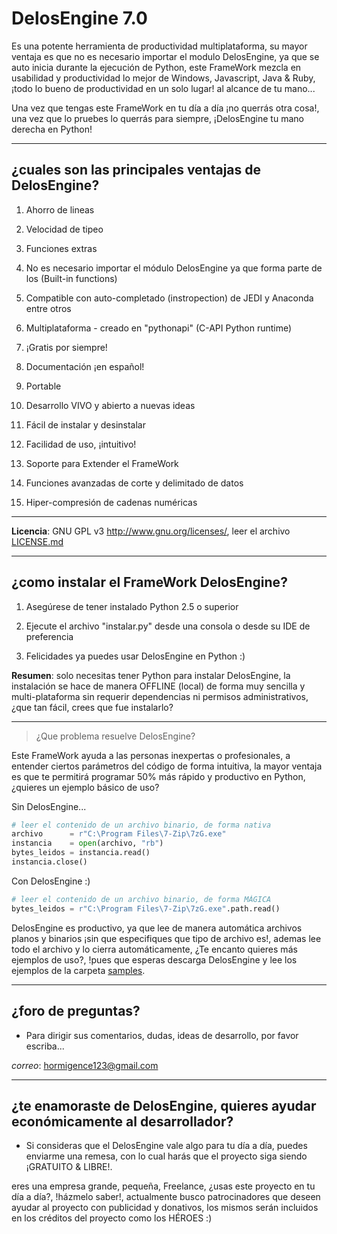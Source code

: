 
DelosEngine 7.0
===============

Es una potente herramienta de productividad multiplataforma, su mayor ventaja es que no es necesario importar el modulo DelosEngine, ya que se auto inicia durante la ejecución de Python, este FrameWork mezcla en usabilidad y productividad lo mejor de Windows, Javascript, Java & Ruby, ¡todo lo bueno de productividad en un solo lugar! al alcance de tu mano...

Una vez que tengas este FrameWork en tu día a día ¡no querrás otra cosa!, una vez que lo pruebes
lo querrás para siempre, ¡DelosEngine tu mano derecha en Python!

---

## ¿cuales son las principales ventajas de DelosEngine?

1. Ahorro de lineas

2. Velocidad de tipeo

3. Funciones extras

4. No es necesario importar el módulo DelosEngine ya que forma parte de los (Built-in functions)

5. Compatible con auto-completado (instropection) de JEDI y Anaconda entre otros

6. Multiplataforma - creado en "pythonapi" (C-API Python runtime)

7. ¡Gratis por siempre!

8. Documentación ¡en español!

9. Portable

10. Desarrollo VIVO y abierto a nuevas ideas

11. Fácil de instalar y desinstalar

12. Facilidad de uso, ¡intuitivo!

13. Soporte para Extender el FrameWork

14. Funciones avanzadas de corte y delimitado de datos

15. Hiper-compresión de cadenas numéricas

---

**Licencia**: GNU GPL v3 <http://www.gnu.org/licenses/>, leer el archivo [LICENSE.md](LICENSE.md)

---

## ¿como instalar el FrameWork DelosEngine?

1. Asegúrese de tener instalado Python 2.5 o superior

2. Ejecute el archivo "instalar.py" desde una consola o desde su IDE de preferencia

3. Felicidades ya puedes usar DelosEngine en Python :)

**Resumen**: solo necesitas tener Python para instalar DelosEngine, la instalación
se hace de manera OFFLINE (local) de forma muy sencilla y multi-plataforma
sin requerir dependencias ni permisos administrativos, ¿que tan fácil, crees que fue instalarlo?

---

> ¿Que problema resuelve DelosEngine?

Este FrameWork ayuda a las personas inexpertas o profesionales, a entender ciertos parámetros del código de forma intuitiva, la mayor ventaja es que te permitirá programar 50% más rápido y productivo en Python, ¿quieres un ejemplo básico de uso?

Sin DelosEngine...

```python
# leer el contenido de un archivo binario, de forma nativa
archivo      = r"C:\Program Files\7-Zip\7zG.exe"
instancia    = open(archivo, "rb")
bytes_leidos = instancia.read()
instancia.close()
```

Con DelosEngine :)

```python
# leer el contenido de un archivo binario, de forma MÁGICA
bytes_leidos = r"C:\Program Files\7-Zip\7zG.exe".path.read()
```

DelosEngine es productivo, ya que lee de manera automática archivos planos y binarios ¡sin que especifiques que tipo de archivo es!, ademas lee todo el archivo y lo cierra automáticamente, ¿Te encanto quieres más ejemplos de uso?, !pues que esperas descarga DelosEngine y lee los ejemplos de la carpeta [samples](samples).

---

## ¿foro de preguntas?

- Para dirigir sus comentarios, dudas, ideas de desarrollo, por favor escriba...

*correo*: hormigence123@gmail.com

---

## ¿te enamoraste de DelosEngine, quieres ayudar económicamente al desarrollador?

- Si consideras que el DelosEngine vale algo para tu día a día, puedes enviarme una remesa,
con lo cual harás que el proyecto siga siendo ¡GRATUITO & LIBRE!.

eres una empresa grande, pequeña, Freelance, ¿usas este proyecto en tu día a día?, !házmelo saber!, actualmente busco patrocinadores que deseen ayudar al proyecto con publicidad y donativos, los mismos serán incluidos en los créditos del proyecto como los HÉROES :)
